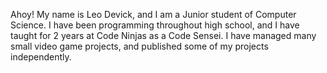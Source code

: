 Ahoy! My name is Leo Devick, and I am a Junior student of Computer Science. I have been programming throughout high school, and I have taught for 2 years at Code Ninjas as a Code Sensei. I have managed many small video game projects, and published some of my projects independently.
<!---
CtrlAltLeo/CtrlAltLeo is a ✨ special ✨ repository because its `README.md` (this file) appears on your GitHub profile.
You can click the Preview link to take a look at your changes.
--->

